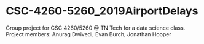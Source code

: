 # CSC-4260-5260_2019AirportDelays
Group project for CSC 4260/5260 @ TN Tech for a data science class. Project members: Anurag Dwivedi, Evan Burch, Jonathan Hooper 
